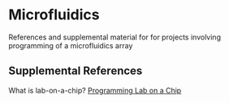 # Microfluidics
References and supplemental material for  for projects involving programming of a microfluidics array


## Supplemental References 
What is lab-on-a-chip? [Programming Lab on a Chip](https://engineering.purdue.edu/ploc/)
